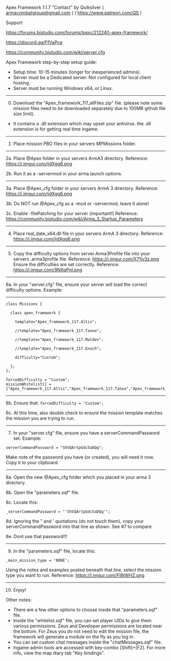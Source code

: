 Apex Framework 1.1.7 "Contact"
by Quiksilver       ( armacombatgroup@gmail.com ) ( https://www.patreon.com/QS )

Support

https://forums.bistudio.com/forums/topic/212240-apex-framework/

https://discord.gg/FfVaPce

https://community.bistudio.com/wiki/server.cfg

Apex Framework step-by-step setup guide:

* Setup time: 10-15 minutes (longer for inexperienced admins).
* Server must be a Dedicated server. Not configured for local client hosting.
* Server must be running Windows x64, or Linux.
_______________

0. Download the "Apex_framework_117_allFiles.zip" file.    (please note some mission files need to be downloaded separately due to 100MB github file size limit).

* It contains a .dll extension which may upset your antivirus. the .dll extension is for getting real time ingame.

_______________
1. Place mission PBO files in your servers MPMissions folder.


_______________
2a. Place @Apex folder in your servers ArmA3 directory. Reference: https://i.imgur.com/ijdXgg6.png

2b. Run it as a -servermod in your arma launch options.

_______________
3a. Place @Apex_cfg folder in your servers ArmA 3 directory. Reference: https://i.imgur.com/ijdXgg6.png

3b. Do NOT run @Apex_cfg as a -mod or -servermod, leave it alone!

3c. Enable -filePatching for your server (important!)   Reference: https://community.bistudio.com/wiki/Arma_3_Startup_Parameters
_______________
4. Place    real_date_x64.dll     file in your servers ArmA 3 directory. Reference: https://i.imgur.com/ijdXgg6.png


_______________
5. Copy the difficulty options from   server.Arma3Profile file into your servers .arma3profile file.  Reference:   https://i.imgur.com/X71jy3z.png
Ensure the difficulties are set correctly. Reference:   https://i.imgur.com/9NXqPnI.png


_______________
6a. In your "server.cfg" file, ensure your server will load the correct difficulty options. Example:

--------------------------
```
class Missions {

  class apex_framework {

    template="Apex_framework_117.Altis";

    //template="Apex_framework_117.Tanoa";

    //template="Apex_framework_117.Malden";
    
    //template="Apex_framework_117.Enoch";

    difficulty="Custom";

  };
};
```

```
forcedDifficulty = "Custom";
missionWhitelist[] = {"Apex_framework_117.Altis","Apex_framework_117.Tanoa","Apex_framework_117.Malden","Apex_framework_117.Enoch"};
```

--------------------------

6b. Ensure that:    ```forcedDifficulty = "Custom";```

6c. At this time, also double check to ensure the mission template matches the mission you are trying to run.
_______________
7. In your "server.cfg" file, ensure you have a serverCommandPassword set. Example:

```serverCommandPassword = "ShVQArtpGdc5aDQq";```

Make note of the password you have (or created), you will need it now. Copy it to your clipboard.
_______________
8a. Open the new @Apex_cfg folder which you placed in your arma 3 directory.

8b. Open the "parameters.sqf" file.

8c. Locate this:


```_serverCommandPassword = "'ShVQArtpGdc5aDQq'";```


8d. Ignoring the " and ' quotations (do not touch them), copy your serverCommandPassword into that line as shown. See #7 to compare.

8e. Dont use that password!!!
_______________
9. In the "parameters.sqf" file, locate this:

```_main_mission_type = 'NONE';```

Using the notes and examples posted beneath that line, select the mission type you want to run. Reference:   https://i.imgur.com/FI8tWHZ.png
_______________
10. Enjoy!


Other notes:

- There are a few other options to choose inside that "parameters.sqf" file.
- Inside the "whitelist.sqf" file, you can set player UIDs to give them various permissions. Zeus and Developer permissions are located near the bottom. For Zeus you do not need to edit the mission file, the framework will generate a module on the fly as you log in.
- You can set custom chat messages inside the "chatMessages.sqf" file.
- Ingame admin tools are accessed with key-combo [Shift]+[F2]. For more info, view the map diary tab "Key bindings". 



